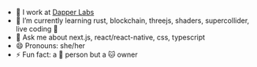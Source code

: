 <!--
**march213/march213** is a ✨ _special_ ✨ repository because its `README.md` (this file) appears on your GitHub profile.

Here are some ideas to get you started:

- 🔭 I’m currently working on ...
- 🌱 I’m currently learning ...
- 👯 I’m looking to collaborate on ...
- 🤔 I’m looking for help with ...
- 💬 Ask me about ...
- 📫 How to reach me: ...
- 😄 Pronouns: ...
- ⚡ Fun fact: ...
-->

- 🔭 I work at <a href="https://www.dapperlabs.com/" target="_blank" rel="noopener noreferrer">Dapper Labs</a>
- 🌱 I’m currently learning rust, blockchain, threejs, shaders, supercollider, live coding 🤪
- 💬 Ask me about next.js, react/react-native, css, typescript
- 😄 Pronouns: she/her
- ⚡ Fun fact: a 🐶 person but a 🐱 owner
